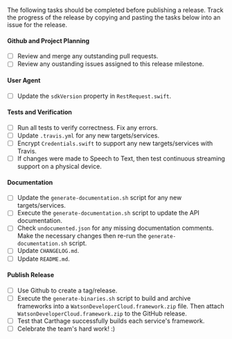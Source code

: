The following tasks should be completed before publishing a release. Track the progress of the release by copying and pasting the tasks below into an issue for the release.

#### Github and Project Planning

- [ ] Review and merge any outstanding pull requests.
- [ ] Review any oustanding issues assigned to this release milestone.

#### User Agent

- [ ] Update the `sdkVersion` property in `RestRequest.swift`.

#### Tests and Verification

- [ ] Run all tests to verify correctness. Fix any errors.
- [ ] Update `.travis.yml` for any new targets/services.
- [ ] Encrypt `Credentials.swift` to support any new targets/services with Travis.
- [ ] If changes were made to Speech to Text, then test continuous streaming support on a physical device.

#### Documentation

- [ ] Update the `generate-documentation.sh` script for any new targets/services.
- [ ] Execute the `generate-documentation.sh` script to update the API documentation.
- [ ] Check `undocumented.json` for any missing documentation comments. Make the necessary changes then re-run the `generate-documentation.sh` script.
- [ ] Update `CHANGELOG.md`.
- [ ] Update `README.md`.

#### Publish Release

- [ ] Use Github to create a tag/release.
- [ ] Execute the `generate-binaries.sh` script to build and archive frameworks into a `WatsonDeveloperCloud.framework.zip` file. Then attach `WatsonDeveloperCloud.framework.zip` to the GitHub release.
- [ ] Test that Carthage successfully builds each service's framework.
- [ ] Celebrate the team's hard work! :)
